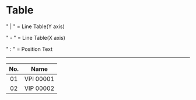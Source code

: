 # Table
" | " = Line Table(Y axis)

" - "  = Line Table(X axis)

" : " = Position Text

---
|No.|Name|
|:-----:|:------:|
|01|VPI 00001|
|02|VIP 00002|
